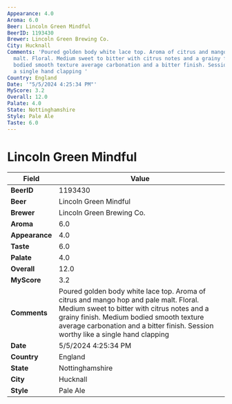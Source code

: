 ```yaml
---
Appearance: 4.0
Aroma: 6.0
Beer: Lincoln Green Mindful
BeerID: 1193430
Brewer: Lincoln Green Brewing Co.
City: Hucknall
Comments: 'Poured golden body white lace top. Aroma of citrus and mango hop and pale
  malt. Floral. Medium sweet to bitter with citrus notes and a grainy finish. Medium
  bodied smooth texture average carbonation and a bitter finish. Session worthy like
  a single hand clapping '
Country: England
Date: '"5/5/2024 4:25:34 PM"'
MyScore: 3.2
Overall: 12.0
Palate: 4.0
State: Nottinghamshire
Style: Pale Ale
Taste: 6.0
---
```


# Lincoln Green Mindful

| Field         | Value |
|---------------|-------|
| **BeerID** | 1193430 |
| **Beer** | Lincoln Green Mindful |
| **Brewer** | Lincoln Green Brewing Co. |
| **Aroma** | 6.0 |
| **Appearance** | 4.0 |
| **Taste** | 6.0 |
| **Palate** | 4.0 |
| **Overall** | 12.0 |
| **MyScore** | 3.2 |
| **Comments** | Poured golden body white lace top. Aroma of citrus and mango hop and pale malt. Floral. Medium sweet to bitter with citrus notes and a grainy finish. Medium bodied smooth texture average carbonation and a bitter finish. Session worthy like a single hand clapping  |
| **Date** | 5/5/2024 4:25:34 PM |
| **Country** | England |
| **State** | Nottinghamshire |
| **City** | Hucknall |
| **Style** | Pale Ale |
